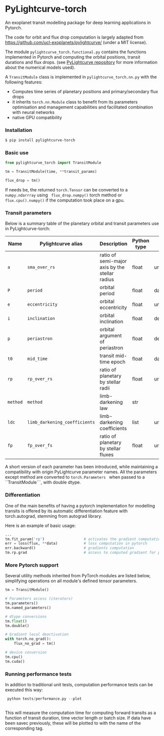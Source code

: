 # PyLightcurve-torch

An exoplanet transit modelling package for deep learning applications in Pytorch.

The code for orbit and flux drop computation is largely adapted from https://github.com/ucl-exoplanets/pylightcurve/ (under a MIT license). 

The module ```pylightcurve_torch.functional.py``` contains the functions implemented in Pytorch and computing the orbital positions, 
transit durations and flux drops. (see [PyLightcurve repository](https://github.com/ucl-exoplanets/pylightcurve/) 
for more information about the numerical models used).

A ```TransitModule``` class is implemented in ```pylightcurve_torch.nn.py``` with the following features:
- Computes time series of planetary positions and primary/secondary flux drops
- it inherits ```torch.nn.Module``` class to benefit from its parameters  optimisation and management capabilities and facilitated combination with neural networks
- native GPU compatibility  


### Installation
```bash
$ pip install pylightcurve-torch
```

### Basic use
```python
from pylightcurve_torch import TransitModule

tm = TransitModule(time, **transit_params)

flux_drop = tm()

```
If needs be, the returned ```torch.Tensor``` can be converted to a ```numpy.ndarrray``` using ``` flux_drop.numpy()``` torch method or 
```flux.cpu().numpy()``` if the computation took place on a gpu.



### Transit parameters

Below is a summary table of the planetary orbital and transit parameters use in PyLightcurve-torch: 

| Name         | Pylightcurve alias                | Description                                    | Python type | Unit     | Transit type      |
|--------------|-----------------------------------|------------------------------------------------|-------------|----------|-------------------|
| ```a```      | ```sma_over_rs```                 | ratio of semi-major axis by the stellar radius | float       | unitless | primary/secondary |
| ```P```      | ```period```                      | orbital period                                 | float       | days     | primary/secondary |
| ```e```      | ```eccentricity```                | orbital eccentricity                           | float       | unitless | primary/secondary |
| ```i```      | ```inclination```                 | orbital inclination                            | float       | degrees  | primary/secondary |
| ```p```      | ```periastron```                  | orbital argument of periastron                 | float       | degrees  | primary/secondary |
| ```t0```     | ```mid_time```                    | transit mid-time epoch                         | float       | days     | primary/secondary |
| ```rp```     | ```rp_over_rs```                  | ratio of planetary by stellar radii            | float       | unitless | primary/secondary |
| ```method``` | ```method```                      | limb-darkening law                             | str         |          | primary           |
| ```ldc```    | ```limb_darkening_coefficients``` | limb-darkening coefficients                    | list        | unitless | primary           |
| ```fp```     | ```fp_over_fs```                  | ratio of planetary by stellar fluxes           | float       | unitless | secondary         |

A short version of each parameter has been introduced, while maintaining a compatibility with origin PyLightcurve 
parameter names. All the parameters except method are converted to ```torch.Parameters ``` when passed to 
a ``TransitModule```, with double dtype. 



### Differentiation

One of the main benefits of having a pytorch implementation for modelling transits is offered by its 
automatic differentiation feature with torch.autograd, stemming from autograd library. 

Here is an example of basic usage:
```python  
...
tm.fit_param('rp')                  # activates the gradient computation for parameter 'rp'
err = loss(flux, **data)            # loss computation in pytorch 
err.backward()                      # gradients computation 
tm.rp.grad                          # access to computed gradient for parameter 'rp'
```


### More Pytorch support

Several utility methods inherited from PyTorch modules are listed below, simplifying operations on all module's 
defined tensor parameters. 

```python  
tm = TransitModule()

# Parameters access (iterators)
tm.parameters()
tm.named_parameters()

# dtype conversions
tm.float()
tm.double()

# Gradient local deactivation
with torch.no_grad():
    flux_no_grad = tm()

# device conversion
tm.cpu()
tm.cuda()

```

### Running performance tests

In addition to traditional unit tests, computation performance tests can be executed this way:
```python
 python tests/performance.py --plot
 
```
This will measure the computation time for computing forward transits as a function of transit duration, time vector 
length or batch size. If data have been savec previously, these will be plotted to with the name of the corresponding
tag.